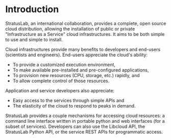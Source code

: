 
# Introduction

StratusLab, an international collaboration, provides a complete, open
source cloud distribution, allowing the installation of public or
private "Infrastructure as a Service" cloud infrastructures.  It aims
to be both simple to use and simple to install.

Cloud infrastructures provide many benefits to developers and
end-users (scientists and engineers).  End-users appreciate the
cloud's ability:

  * To provide a customized execution environment, 
  * To make available pre-installed and pre-configured applications,
  * To provision new resources (CPU, storage, etc.) rapidly, and
  * To allow complete control of those resources. 

Application and service developers also appreciate:

  * Easy access to the services through simple APIs and 
  * The elasticity of the cloud to respond to peaks in demand.

StratusLab provides a couple mechanisms for accessing cloud resources:
a command line interface written in portable python and web interfaces
(for a subset of services).  Developers can also use the Libcloud API,
the StratusLab Python API, or the service REST APIs for programmatic
access.



